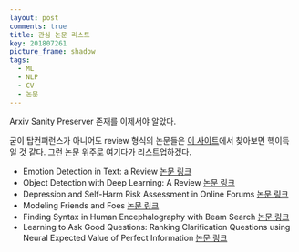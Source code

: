 ```yaml
---
layout: post
comments: true
title: 관심 논문 리스트
key: 201807261
picture_frame: shadow
tags:
  - ML
  - NLP
  - CV
  - 논문
---
```


Arxiv Sanity Preserver 존재를 이제서야 알았다.

<!--more-->

굳이 탑컨퍼런스가 아니어도 review 형식의 논문들은 [이 사이트](http://www.arxiv-sanity.com/search?q=review)에서
찾아보면 핵이득일 것 같다. 그런 논문 위주로 여기다가 리스트업하겠다.

- Emotion Detection in Text: a Review [논문 링크](https://arxiv.org/abs/1806.00674v1)
- Object Detection with Deep Learning: A Review [논문 링크](https://arxiv.org/abs/1807.05511v1)
- Depression and Self-Harm Risk Assessment in Online Forums [논문 링크](https://arxiv.org/abs/1709.01848)
- Modeling Friends and Foes [논문 링크](https://arxiv.org/pdf/1807.00196v1.pdf)
- Finding Syntax in Human Encephalography with Beam Search [논문 링크](https://arxiv.org/abs/1806.04127v1)
- Learning to Ask Good Questions: Ranking Clarification Questions using Neural Expected Value of Perfect Information [논문 링크](https://arxiv.org/abs/1805.04655)





